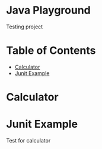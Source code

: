# Java Playground
Testing project

# Table of Contents

* [Calculator](#calculator)
* [Junit Example](#junit-example)

# Calculator

# Junit Example
Test for calculator